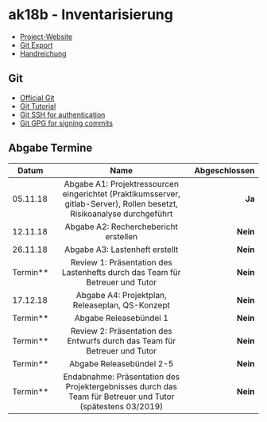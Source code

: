 # ak18b - Inventarisierung

- [Project-Website](http://pcai042.informatik.uni-leipzig.de/~ak18b/jekyll/)
- [Git Export](http://pcai042.informatik.uni-leipzig.de/~ak18b/gitexp/)
- [Handreichung](http://pcai042.informatik.uni-leipzig.de/swp/SWP-18/handreichung.pdf)


## Git
- [Official Git](https://git-scm.com/)
- [Git Tutorial](https://white-gecko.github.io/GitTutorial/)
- [Git SSH for authentication](https://gitlab.com/help/ssh/README)
- [Git GPG for signing commits](https://gitlab.com/help/user/project/repository/gpg_signed_commits/index.md)

## Abgabe Termine
| Datum     | Name                                                                                                                     | Abgeschlossen |
| --------- |:------------------------------------------------------------------------------------------------------------------------:|--------------:|
| 05.11.18  | Abgabe A1: Projektressourcen eingerichtet (Praktikumsserver, gitlab-Server), Rollen besetzt, Risikoanalyse durchgeführt  | **Ja**
| 12.11.18  | Abgabe A2: Recherchebericht erstellen                                                                                    | **Nein**
| 26.11.18  | Abgabe A3: Lastenheft erstellt                                                                                           | **Nein**
| Termin**  | Review 1: Präsentation des Lastenhefts durch das Team für Betreuer und Tutor                                             | **Nein**
| 17.12.18  | Abgabe A4: Projektplan, Releaseplan, QS-Konzept                                                                          | **Nein**
| Termin**  | Abgabe Releasebündel 1                                                                                                   | **Nein**
| Termin**  | Review 2: Präsentation des Entwurfs durch das Team für Betreuer und Tutor                                                | **Nein**
| Termin**  | Abgabe Releasebündel 2-5                                                                                                 | **Nein**
| Termin**  | Endabnahme: Präsentation des Projektergebnisses durch das Team für Betreuer und Tutor (spätestens 03/2019)               | **Nein**
